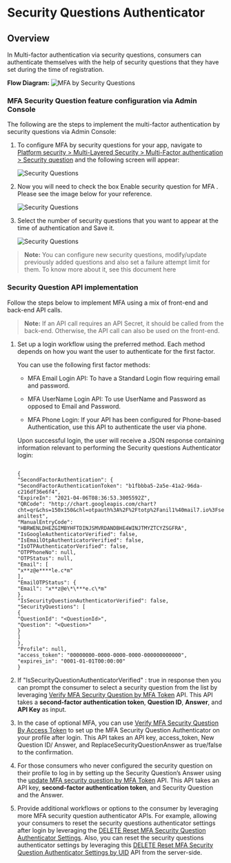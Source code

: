 # Security Questions Authenticator

## Overview

In Multi-factor authentication via security questions, consumers can authenticate themselves with the help of security questions that they have set during the time of registration.

**Flow Diagram:**
![MFA by Security Questions](https://apidocs.lrcontent.com/images/MFA-by-Security-Questions_255616103043e35a593.26372737.png "MFA by Security Questions")

### MFA Security Question feature configuration via Admin Console

The following are the steps to implement the multi-factor authentication by security questions via Admin Console:

1. To configure MFA by security questions for your app, navigate to[ Platform security > Multi-Layered Security > Multi-Factor authentication > Security question](https://adminconsole.loginradius.com/platform-security/multi-layered-security/multi-factor-authentication/security-questions) and the following screen will appear:

   ![Security Questions](https://apidocs.lrcontent.com/images/12--Security-Question_3239161030d4c52e8e6.11034285.png "Security Questions")

2. Now you will need to check the box Enable security question for MFA . Please see the image below for your reference.

   ![Security Questions](https://apidocs.lrcontent.com/images/13--Security-Question_2302661030da9389510.39602092.png "Security Questions")

3. Select the number of security questions that you want to appear at the time of authentication and Save it.

   ![Security Questions](https://apidocs.lrcontent.com/images/14--Security-Question_231461030dcecbd888.18420854.png "Security Questions")

> **Note:** You can configure new security questions, modify/update previously added questions and also set a failure attempt limit for them. To know more about it, see this document here

### Security Question API implementation

Follow the steps below to implement MFA using a mix of front-end and back-end API calls.

> **Note:** If an API call requires an API Secret, it should be called from the back-end. Otherwise, the API call can also be used on the front-end.

1. Set up a login workflow using the preferred method. Each method depends on how you want the user to authenticate for the first factor.

   You can use the following first factor methods:

   - MFA Email Login API: To have a Standard Login flow requiring email and password.

   - MFA UserName Login API: To use UserName and Password as opposed to Email and Password.

   - MFA Phone Login: If your API has been configured for Phone-based Authentication, use this API to authenticate the user via phone.

   Upon successful login, the user will receive a JSON response containing information relevant to performing the Security questions Authenticator login:

   ```

   {
   "SecondFactorAuthentication": {
   "SecondFactorAuthenticationToken": "b1fbbba5-2a5e-41a2-96da-c216df36e6f4",
   "ExpireIn": "2021-04-06T08:36:53.3005592Z",
   "QRCode": "http://chart.googleapis.com/chart?cht=qr&chs=150x150&chl=otpauth%3A%2F%2Ftotp%2Fanil1%40mail7.io%3Fsecret%3DHBRWENLDHEZGIMBYHFTDINJSMVRDANDBHE4WINJTMYZTCYZSGFRA%26issuer%3Ddev-aniltest",
   "ManualEntryCode": "HBRWENLDHEZGIMBYHFTDINJSMVRDANDBHE4WINJTMYZTCYZSGFRA",
   "IsGoogleAuthenticatorVerified": false,
   "IsEmailOtpAuthenticatorVerified": false,
   "IsOTPAuthenticatorVerified": false,
   "OTPPhoneNo": null,
   "OTPStatus": null,
   "Email": [
   "x**z@e****le.c*m"
   ],
   "EmailOTPStatus": {
   "Email": "x**z@e\*\***e.c\*m"
   },
   "IsSecurityQuestionAuthenticatorVerified": false,
   "SecurityQuestions": [
   {
   "QuestionId": "<QuestionId>",
   "Question": "<Question>"
   }
   ]
   },
   "Profile": null,
   "access_token": "00000000-0000-0000-0000-000000000000",
   "expires_in": "0001-01-01T00:00:00"
   }

   ```

2. If "IsSecurityQuestionAuthenticatorVerified"
   : true in response then you can prompt the consumer to select a security question from the list by leveraging [Verify MFA Security Question by MFA Token](https://www.loginradius.com/legacy/docs/api/v2/customer-identity-api/multi-factor-authentication/security-question-authenticator/verify-mfa-security-question-by-mfa-token/) API. This API takes a **second-factor authentication token**, **Question ID**, **Answer**, and **API Key** as input.

3. In the case of optional MFA, you can use [Verify MFA Security Question By Access Token](https://www.loginradius.com/legacy/docs/api/v2/customer-identity-api/multi-factor-authentication/security-question-authenticator/verify-mfa-security-question-by-access-token/) to set up the MFA Security Question Authenticator on your profile after login. This API takes an API key, access_token, New Question ID/ Answer, and ReplaceSecurityQuestionAnswer as true/false to the confirmation.

4. For those consumers who never configured the security question on their profile to log in by setting up the Security Question’s Answer using the [update MFA security question by MFA Token](https://www.loginradius.com/legacy/docs/api/v2/customer-identity-api/multi-factor-authentication/security-question-authenticator/update-mfa-security-question-by-mfa-token/) API. This API takes an API key, **second-factor authentication token**, and Security Question and the Answer.

5. Provide additional workflows or options to the consumer by leveraging more MFA security question authenticator APIs. For example, allowing your consumers to reset the security questions authenticator settings after login by leveraging the [DELETE Reset MFA Security Question Authenticator Settings](https://www.loginradius.com/legacy/docs/api/v2/customer-identity-api/multi-factor-authentication/security-question-authenticator/delete-reset-mfa-security-question-authenticator-settings/). Also, you can reset the security questions authenticator settings by leveraging this [DELETE Reset MFA Security Question Authenticator Settings by UID](https://www.loginradius.com/legacy/docs/api/v2/customer-identity-api/multi-factor-authentication/security-question-authenticator/delete-reset-mfa-security-question-authenticator-settings-uid/) API from the server-side.